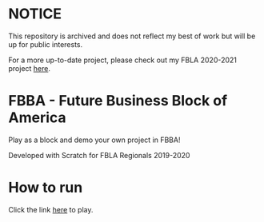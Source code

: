 # NOTICE
This repository is archived and does not reflect my best of work but will be up for public interests.

For a more up-to-date project, please check out my FBLA 2020-2021 project [here](https://github.com/razziefox/df-fbla).

# FBBA - Future Business Block of America
Play as a block and demo your own project in FBBA!

Developed with Scratch for FBLA Regionals 2019-2020

# How to run
Click the link [here](https://razziefox.com/FBBA/) to play.
